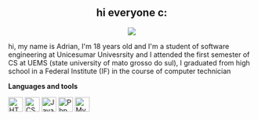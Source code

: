 <h2 align="center" size = 30> hi everyone c: </h2>

<p align="center">
<img src="https://github.com/pinkglb/pinkglb/blob/main/Images/nova-palheta.png">
</p>

hi, my name is Adrian, I'm 18 years old and I'm a student of software engineering at Unicesumar Univesrsity and I attended the first semester of CS at UEMS (state university of mato grosso do sul), I graduated from high school in a Federal Institute (IF) in the course of computer technician

**Languages and tools**

<div>
  <img height="30" src='https://github.com/pinkglb/pinkglb/blob/main/Icons/html5.png' alt="HTML">
  <img height="30" src='https://github.com/pinkglb/pinkglb/blob/main/Icons/css3.png' alt="CSS">
  <img height="30" src='https://github.com/pinkglb/pinkglb/blob/main/Icons/javascript.png' alt="Javascript">
  <img height="30" src='https://cdn.jsdelivr.net/gh/devicons/devicon/icons/php/php-original.svg' alt="Php">
  <img height="30" src='https://cdn.jsdelivr.net/gh/devicons/devicon/icons/mysql/mysql-original.svg' alt="MySql">
</div>
